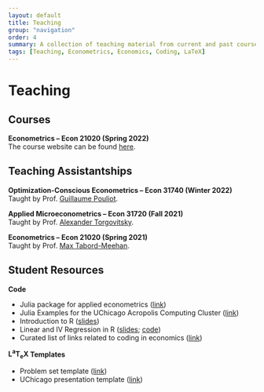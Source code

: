 ```yaml
---
layout: default
title: Teaching
group: "navigation"
order: 4
summary: A collection of teaching material from current and past courses.
tags: [Teaching, Econometrics, Economics, Coding, LaTeX]
---
```


# Teaching

## Courses

**Econometrics &ndash; Econ 21020 (Spring 2022)**  
The course website can be found [here](econ21020).

## Teaching Assistantships

**Optimization-Conscious Econometrics &ndash; Econ 31740 (Winter 2022)**   
Taught by Prof. [Guillaume Pouliot](https://sites.google.com/site/guillaumeallairepouliot/). 

**Applied Microeconometrics &ndash; Econ 31720 (Fall 2021)**  
Taught by Prof. [Alexander Torgovitsky](https://a-torgovitsky.github.io/).

**Econometrics &ndash; Econ 21020 (Spring 2021)**  
Taught by Prof. [Max Tabord-Meehan](https://sites.google.com/site/mtabordmeehan).


## Student Resources

**Code**
- Julia package for applied econometrics ([link](https://github.com/thomaswiemann/MyMethods.jl))
- Julia Examples for the UChicago Acropolis Computing Cluster ([link](assets/teaching/other/AcropolisExamples_Julia.zip))
- Introduction to R ([slides](/assets/teaching/Spring2021-Econ-21020/Econ_21020_Intro_to_R.pdf))
- Linear and IV Regression in R ([slides](/assets/teaching/Spring2021-Econ-21020/Econ_21020_Regression_in_R.pdf); [code](/assets/teaching/Spring2021-Econ-21020/linear_regression.R))
- Curated list of links related to coding in economics ([link](https://github.com/code-econ/awesome-econ))

**<span class="latex">L<sup>a</sup>T<sub>e</sub>X</span> Templates**
- Problem set template ([link](/assets/teaching/other/pset_template.zip))
- UChicago presentation template ([link](/assets/teaching/other/uchicago_beamer_template.zip))
